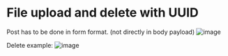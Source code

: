 # File upload and delete with UUID

Post has to be done in form format. (not directly in body payload)
![image](https://github.com/user-attachments/assets/61296c43-363c-4dc9-b98e-878c99b5a00f)

Delete example:
![image](https://github.com/user-attachments/assets/e1f32827-822e-45c1-9b45-43832ed62ebd)
